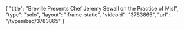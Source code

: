 {
    "title": "Breville Presents Chef Jeremy Sewall on the Practice of Misl",
    "type": "solo",
    "layout": "iframe-static",
    "videoId": "3783865",
    "url": "\/tvpembed\/3783865"
}